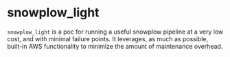 # snowplow_light


`snowplow_light` is a poc for running a useful snowplow pipeline at a very low cost, and with minimal failure points. It leverages, as much as possible, built-in AWS functionality to minimize the amount of maintenance overhead.

